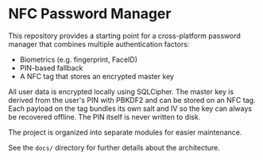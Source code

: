# NFC Password Manager

This repository provides a starting point for a cross-platform password manager that combines multiple authentication factors:

- Biometrics (e.g. fingerprint, FaceID)
- PIN-based fallback
- A NFC tag that stores an encrypted master key

All user data is encrypted locally using SQLCipher. The master key is derived
from the user's PIN with PBKDF2 and can be stored on an NFC tag. Each payload on
the tag bundles its own salt and IV so the key can always be recovered offline.
The PIN itself is never written to disk.

The project is organized into separate modules for easier maintenance.

See the `docs/` directory for further details about the architecture.
